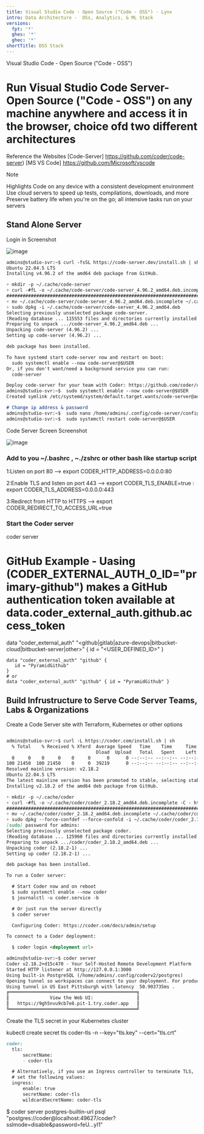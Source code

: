 ```yaml
---
title: Visual Studio Code - Open Source ("Code - OSS") - Lynx
intro: Data Architecture -  DSs, Analytics, & ML Stack
versions:
  fpt: '*'
  ghes: '*'
  ghec: '*'
shortTitle: DSS Stack
---
```

Visual Studio Code - Open Source ("Code - OSS")
# Run Visual Studio Code Server- Open Source ("Code - OSS") on any machine anywhere and access it in the browser, choice ofd two different architectures 

Reference the Websites
[Code-Server] https://github.com/coder/code-server)
[MS VS Code] https://github.com/Microsoft/vscode


> [!NOTE]
> Highlights
Code on any device with a consistent development environment
Use cloud servers to speed up tests, compilations, downloads, and more
Preserve battery life when you're on the go; all intensive tasks run on your servers 


## Stand Alone Server

Login in Screenshot 

![image](https://github.com/user-attachments/assets/8faf75fb-bcbb-434d-ac74-6e7fc6f034b7)


```markdown
admins@studio-svr:~$ curl -fsSL https://code-server.dev/install.sh | sh
Ubuntu 22.04.5 LTS
Installing v4.96.2 of the amd64 deb package from GitHub.

+ mkdir -p ~/.cache/code-server
+ curl -#fL -o ~/.cache/code-server/code-server_4.96.2_amd64.deb.incomplete -C - https://github.com/coder/code-server/releases/download/v4.96.2/code-server_4.96.2_amd64.deb
######################################################################## 100.0%
+ mv ~/.cache/code-server/code-server_4.96.2_amd64.deb.incomplete ~/.cache/code-server/code-server_4.96.2_amd64.deb
+ sudo dpkg -i ~/.cache/code-server/code-server_4.96.2_amd64.deb
Selecting previously unselected package code-server.
(Reading database ... 115553 files and directories currently installed.)
Preparing to unpack .../code-server_4.96.2_amd64.deb ...
Unpacking code-server (4.96.2) ...
Setting up code-server (4.96.2) ...

deb package has been installed.

To have systemd start code-server now and restart on boot:
  sudo systemctl enable --now code-server@$USER
Or, if you don't want/need a background service you can run:
  code-server

Deploy code-server for your team with Coder: https://github.com/coder/coder
admins@studio-svr:~$  sudo systemctl enable --now code-server@$USER
Created symlink /etc/systemd/system/default.target.wants/code-server@admins.service → /lib/systemd/system/code-server@.service.

# Change ip address & password
admins@studio-svr:~$  sudo nano /home/admins/.config/code-server/config.yaml 
admins@studio-svr:~$  sudo systemctl restart code-server@$USER


```

Code Server Screen Screenshot  


![image](https://github.com/user-attachments/assets/c26a75a8-200a-413e-91a4-a1d7bb880516)


### Add to you ~/.bashrc , ~./zshrc or other bash like startup script

1:Listen on port 80 --> export CODER_HTTP_ADDRESS=0.0.0.0:80 

2:Enable TLS and listen on port 443 --> export CODER_TLS_ENABLE=true : export CODER_TLS_ADDRESS=0.0.0.0:443

3:Redirect from HTTP to HTTPS --> export CODER_REDIRECT_TO_ACCESS_URL=true

### Start the Coder server
coder server

# GitHub Example - Uasing (CODER_EXTERNAL_AUTH_0_ID="primary-github") makes a GitHub authentication token available at data.coder_external_auth.github.access_token

data "coder_external_auth" "<github|gitlab|azure-devops|bitbucket-cloud|bitbucket-server|other>" {
    id = "<USER_DEFINED_ID>"
}

```
data "coder_external_auth" "github" {
   id = "PyramidGithub"
}
# or 
data "coder_external_auth" "github" { id = "PyramidGithub" }
```

## Build Infrustructure to Serve Code Server Teams, Labs & Organizations

Create a Code Server site with Terraform, Kubernetes or  other options

```markdown

admins@studio-svr:~$ curl -L https://coder.com/install.sh | sh
  % Total    % Received % Xferd  Average Speed   Time    Time     Time  Current
                                 Dload  Upload   Total   Spent    Left  Speed
  0     0    0     0    0     0      0      0 --:--:-- --:--:-- --:--:--     0
100 21450  100 21450    0     0  39219      0 --:--:-- --:--:-- --:--:-- 39219
Resolved mainline version: v2.18.2
Ubuntu 22.04.5 LTS
The latest mainline version has been promoted to stable, selecting stable.
Installing v2.18.2 of the amd64 deb package from GitHub.

+ mkdir -p ~/.cache/coder
+ curl -#fL -o ~/.cache/coder/coder_2.18.2_amd64.deb.incomplete -C - https://github.com/coder/coder/releases/download/v2.18.2/coder_2.18.2_linux_amd64.deb
######################################################################## 100.0%
+ mv ~/.cache/coder/coder_2.18.2_amd64.deb.incomplete ~/.cache/coder/coder_2.18.2_amd64.deb
+ sudo dpkg --force-confdef --force-confold -i ~/.cache/coder/coder_2.18.2_amd64.deb
[sudo] password for admins:
Selecting previously unselected package coder.
(Reading database ... 125960 files and directories currently installed.)
Preparing to unpack .../coder/coder_2.18.2_amd64.deb ...
Unpacking coder (2.18.2-1) ...
Setting up coder (2.18.2-1) ...

deb package has been installed.

To run a Coder server:

  # Start Coder now and on reboot
  $ sudo systemctl enable --now coder
  $ journalctl -u coder.service -b

  # Or just run the server directly
  $ coder server

  Configuring Coder: https://coder.com/docs/admin/setup

To connect to a Coder deployment:

  $ coder login <deployment url>

admins@studio-svr:~$ coder server
Coder v2.18.2+d15c470 - Your Self-Hosted Remote Development Platform
Started HTTP listener at http://127.0.0.1:3000
Using built-in PostgreSQL (/home/admins/.config/coderv2/postgres)
Opening tunnel so workspaces can connect to your deployment. For production scenarios, specify an external access URL
Using tunnel in US East Pittsburgh with latency  50.903735ms .
╔═══════════════════════════════════════════════╗
║               View the Web UI:                ║
║   https://9gh5nvu9cb7e8.pit-1.try.coder.app   ║
╚═══════════════════════════════════════════════╝
```

Create the TLS secret in your Kubernetes cluster

kubectl create secret tls coder-tls -n <coder-namespace> --key="tls.key" --cert="tls.crt"



```markdown 
coder:
  tls:
      secretName:
      - coder-tls

  # Alternatively, if you use an Ingress controller to terminate TLS,
  # set the following values:
  ingress:
      enable: true
      secretName: coder-tls
      wildcardSecretName: coder-tls
```

$ coder server postgres-builtin-url
psql "postgres://coder@localhost:49627/coder?sslmode=disable&password=feU...yI1"



